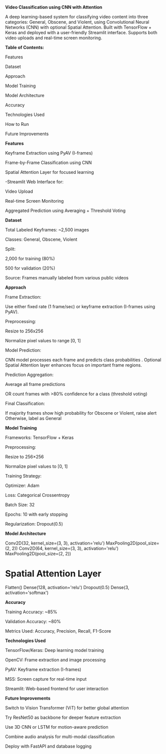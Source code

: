 **Video Classification using CNN with Attention**

A deep learning-based system for classifying video content into three categories: General, Obscene, and Violent, using Convolutional Neural Networks (CNN) with optional Spatial Attention. Built with TensorFlow + Keras and deployed with a user-friendly Streamlit interface. Supports both video uploads and real-time screen monitoring.

**Table of Contents:**

Features

Dataset

Approach

Model Training

Model Architecture

Accuracy

Technologies Used

How to Run

Future Improvements

**Features**

Keyframe Extraction using PyAV (I-frames)

Frame-by-Frame Classification using CNN

Spatial Attention Layer for focused learning

-Streamlit Web Interface for:

Video Upload

Real-time Screen Monitoring

Aggregated Prediction using Averaging + Threshold Voting

**Dataset**

Total Labeled Keyframes: ~2,500 images

Classes: General, Obscene, Violent

Split:

2,000 for training (80%)

500 for validation (20%)

Source: Frames manually labeled from various public videos

**Approach**

Frame Extraction:

Use either fixed rate (1 frame/sec) or keyframe extraction (I-frames using PyAV).

Preprocessing:

Resize to 256x256

Normalize pixel values to range [0, 1]

Model Prediction:

CNN model processes each frame and predicts class probabilities
.
Optional Spatial Attention layer enhances focus on important frame regions.

Prediction Aggregation:

Average all frame predictions

OR count frames with >80% confidence for a class (threshold voting)

Final Classification:

If majority frames show high probability for Obscene or Violent, raise alert
Otherwise, label as General

**Model Training**

Frameworks: TensorFlow + Keras

Preprocessing:

Resize to 256×256

Normalize pixel values to [0, 1]

Training Strategy:

Optimizer: Adam

Loss: Categorical Crossentropy

Batch Size: 32

Epochs: 10 with early stopping

Regularization: Dropout(0.5)

**Model Architecture**

Conv2D(32, kernel_size=(3, 3), activation='relu')
MaxPooling2D(pool_size=(2, 2))
Conv2D(64, kernel_size=(3, 3), activation='relu')
MaxPooling2D(pool_size=(2, 2))
#  Spatial Attention Layer
Flatten()
Dense(128, activation='relu')
Dropout(0.5)
Dense(3, activation='softmax')

**Accuracy**

Training Accuracy: ~85%

Validation Accuracy: ~80%

Metrics Used: Accuracy, Precision, Recall, F1-Score

**Technologies Used**

TensorFlow/Keras: Deep learning model training

OpenCV: Frame extraction and image processing

PyAV: Keyframe extraction (I-frames)

MSS: Screen capture for real-time input

Streamlit: Web-based frontend for user interaction

**Future Improvements**

Switch to Vision Transformer (ViT) for better global attention

Try ResNet50 as backbone for deeper feature extraction

Use 3D CNN or LSTM for motion-aware prediction

Combine audio analysis for multi-modal classification

Deploy with FastAPI and database logging


